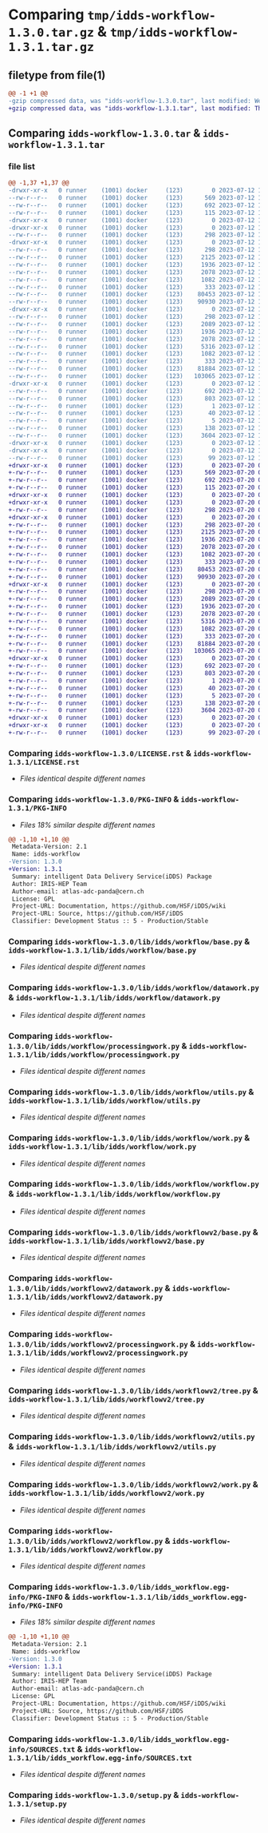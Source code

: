 # Comparing `tmp/idds-workflow-1.3.0.tar.gz` & `tmp/idds-workflow-1.3.1.tar.gz`

## filetype from file(1)

```diff
@@ -1 +1 @@
-gzip compressed data, was "idds-workflow-1.3.0.tar", last modified: Wed Jul 12 16:01:39 2023, max compression
+gzip compressed data, was "idds-workflow-1.3.1.tar", last modified: Thu Jul 20 07:28:48 2023, max compression
```

## Comparing `idds-workflow-1.3.0.tar` & `idds-workflow-1.3.1.tar`

### file list

```diff
@@ -1,37 +1,37 @@
-drwxr-xr-x   0 runner    (1001) docker     (123)        0 2023-07-12 16:01:39.049986 idds-workflow-1.3.0/
--rw-r--r--   0 runner    (1001) docker     (123)      569 2023-07-12 16:01:25.000000 idds-workflow-1.3.0/LICENSE.rst
--rw-r--r--   0 runner    (1001) docker     (123)      692 2023-07-12 16:01:39.049986 idds-workflow-1.3.0/PKG-INFO
--rw-r--r--   0 runner    (1001) docker     (123)      115 2023-07-12 16:01:25.000000 idds-workflow-1.3.0/README.md
-drwxr-xr-x   0 runner    (1001) docker     (123)        0 2023-07-12 16:01:39.045985 idds-workflow-1.3.0/lib/
-drwxr-xr-x   0 runner    (1001) docker     (123)        0 2023-07-12 16:01:39.045985 idds-workflow-1.3.0/lib/idds/
--rw-r--r--   0 runner    (1001) docker     (123)      298 2023-07-12 16:01:25.000000 idds-workflow-1.3.0/lib/idds/__init__.py
-drwxr-xr-x   0 runner    (1001) docker     (123)        0 2023-07-12 16:01:39.049986 idds-workflow-1.3.0/lib/idds/workflow/
--rw-r--r--   0 runner    (1001) docker     (123)      298 2023-07-12 16:01:25.000000 idds-workflow-1.3.0/lib/idds/workflow/__init__.py
--rw-r--r--   0 runner    (1001) docker     (123)     2125 2023-07-12 16:01:25.000000 idds-workflow-1.3.0/lib/idds/workflow/base.py
--rw-r--r--   0 runner    (1001) docker     (123)     1936 2023-07-12 16:01:25.000000 idds-workflow-1.3.0/lib/idds/workflow/datawork.py
--rw-r--r--   0 runner    (1001) docker     (123)     2078 2023-07-12 16:01:25.000000 idds-workflow-1.3.0/lib/idds/workflow/processingwork.py
--rw-r--r--   0 runner    (1001) docker     (123)     1082 2023-07-12 16:01:25.000000 idds-workflow-1.3.0/lib/idds/workflow/utils.py
--rw-r--r--   0 runner    (1001) docker     (123)      333 2023-07-12 16:01:34.000000 idds-workflow-1.3.0/lib/idds/workflow/version.py
--rw-r--r--   0 runner    (1001) docker     (123)    80453 2023-07-12 16:01:25.000000 idds-workflow-1.3.0/lib/idds/workflow/work.py
--rw-r--r--   0 runner    (1001) docker     (123)    90930 2023-07-12 16:01:25.000000 idds-workflow-1.3.0/lib/idds/workflow/workflow.py
-drwxr-xr-x   0 runner    (1001) docker     (123)        0 2023-07-12 16:01:39.049986 idds-workflow-1.3.0/lib/idds/workflowv2/
--rw-r--r--   0 runner    (1001) docker     (123)      298 2023-07-12 16:01:25.000000 idds-workflow-1.3.0/lib/idds/workflowv2/__init__.py
--rw-r--r--   0 runner    (1001) docker     (123)     2089 2023-07-12 16:01:25.000000 idds-workflow-1.3.0/lib/idds/workflowv2/base.py
--rw-r--r--   0 runner    (1001) docker     (123)     1936 2023-07-12 16:01:25.000000 idds-workflow-1.3.0/lib/idds/workflowv2/datawork.py
--rw-r--r--   0 runner    (1001) docker     (123)     2078 2023-07-12 16:01:25.000000 idds-workflow-1.3.0/lib/idds/workflowv2/processingwork.py
--rw-r--r--   0 runner    (1001) docker     (123)     5316 2023-07-12 16:01:25.000000 idds-workflow-1.3.0/lib/idds/workflowv2/tree.py
--rw-r--r--   0 runner    (1001) docker     (123)     1082 2023-07-12 16:01:25.000000 idds-workflow-1.3.0/lib/idds/workflowv2/utils.py
--rw-r--r--   0 runner    (1001) docker     (123)      333 2023-07-12 16:01:25.000000 idds-workflow-1.3.0/lib/idds/workflowv2/version.py
--rw-r--r--   0 runner    (1001) docker     (123)    81884 2023-07-12 16:01:25.000000 idds-workflow-1.3.0/lib/idds/workflowv2/work.py
--rw-r--r--   0 runner    (1001) docker     (123)   103065 2023-07-12 16:01:25.000000 idds-workflow-1.3.0/lib/idds/workflowv2/workflow.py
-drwxr-xr-x   0 runner    (1001) docker     (123)        0 2023-07-12 16:01:39.049986 idds-workflow-1.3.0/lib/idds_workflow.egg-info/
--rw-r--r--   0 runner    (1001) docker     (123)      692 2023-07-12 16:01:39.000000 idds-workflow-1.3.0/lib/idds_workflow.egg-info/PKG-INFO
--rw-r--r--   0 runner    (1001) docker     (123)      803 2023-07-12 16:01:39.000000 idds-workflow-1.3.0/lib/idds_workflow.egg-info/SOURCES.txt
--rw-r--r--   0 runner    (1001) docker     (123)        1 2023-07-12 16:01:39.000000 idds-workflow-1.3.0/lib/idds_workflow.egg-info/dependency_links.txt
--rw-r--r--   0 runner    (1001) docker     (123)       40 2023-07-12 16:01:39.000000 idds-workflow-1.3.0/lib/idds_workflow.egg-info/requires.txt
--rw-r--r--   0 runner    (1001) docker     (123)        5 2023-07-12 16:01:39.000000 idds-workflow-1.3.0/lib/idds_workflow.egg-info/top_level.txt
--rw-r--r--   0 runner    (1001) docker     (123)      138 2023-07-12 16:01:39.049986 idds-workflow-1.3.0/setup.cfg
--rw-r--r--   0 runner    (1001) docker     (123)     3604 2023-07-12 16:01:25.000000 idds-workflow-1.3.0/setup.py
-drwxr-xr-x   0 runner    (1001) docker     (123)        0 2023-07-12 16:01:39.045985 idds-workflow-1.3.0/tools/
-drwxr-xr-x   0 runner    (1001) docker     (123)        0 2023-07-12 16:01:39.049986 idds-workflow-1.3.0/tools/env/
--rw-r--r--   0 runner    (1001) docker     (123)       99 2023-07-12 16:01:34.000000 idds-workflow-1.3.0/tools/env/environment.yml
+drwxr-xr-x   0 runner    (1001) docker     (123)        0 2023-07-20 07:28:48.546097 idds-workflow-1.3.1/
+-rw-r--r--   0 runner    (1001) docker     (123)      569 2023-07-20 07:28:36.000000 idds-workflow-1.3.1/LICENSE.rst
+-rw-r--r--   0 runner    (1001) docker     (123)      692 2023-07-20 07:28:48.546097 idds-workflow-1.3.1/PKG-INFO
+-rw-r--r--   0 runner    (1001) docker     (123)      115 2023-07-20 07:28:36.000000 idds-workflow-1.3.1/README.md
+drwxr-xr-x   0 runner    (1001) docker     (123)        0 2023-07-20 07:28:48.542097 idds-workflow-1.3.1/lib/
+drwxr-xr-x   0 runner    (1001) docker     (123)        0 2023-07-20 07:28:48.542097 idds-workflow-1.3.1/lib/idds/
+-rw-r--r--   0 runner    (1001) docker     (123)      298 2023-07-20 07:28:36.000000 idds-workflow-1.3.1/lib/idds/__init__.py
+drwxr-xr-x   0 runner    (1001) docker     (123)        0 2023-07-20 07:28:48.542097 idds-workflow-1.3.1/lib/idds/workflow/
+-rw-r--r--   0 runner    (1001) docker     (123)      298 2023-07-20 07:28:36.000000 idds-workflow-1.3.1/lib/idds/workflow/__init__.py
+-rw-r--r--   0 runner    (1001) docker     (123)     2125 2023-07-20 07:28:36.000000 idds-workflow-1.3.1/lib/idds/workflow/base.py
+-rw-r--r--   0 runner    (1001) docker     (123)     1936 2023-07-20 07:28:36.000000 idds-workflow-1.3.1/lib/idds/workflow/datawork.py
+-rw-r--r--   0 runner    (1001) docker     (123)     2078 2023-07-20 07:28:36.000000 idds-workflow-1.3.1/lib/idds/workflow/processingwork.py
+-rw-r--r--   0 runner    (1001) docker     (123)     1082 2023-07-20 07:28:36.000000 idds-workflow-1.3.1/lib/idds/workflow/utils.py
+-rw-r--r--   0 runner    (1001) docker     (123)      333 2023-07-20 07:28:43.000000 idds-workflow-1.3.1/lib/idds/workflow/version.py
+-rw-r--r--   0 runner    (1001) docker     (123)    80453 2023-07-20 07:28:36.000000 idds-workflow-1.3.1/lib/idds/workflow/work.py
+-rw-r--r--   0 runner    (1001) docker     (123)    90930 2023-07-20 07:28:36.000000 idds-workflow-1.3.1/lib/idds/workflow/workflow.py
+drwxr-xr-x   0 runner    (1001) docker     (123)        0 2023-07-20 07:28:48.546097 idds-workflow-1.3.1/lib/idds/workflowv2/
+-rw-r--r--   0 runner    (1001) docker     (123)      298 2023-07-20 07:28:36.000000 idds-workflow-1.3.1/lib/idds/workflowv2/__init__.py
+-rw-r--r--   0 runner    (1001) docker     (123)     2089 2023-07-20 07:28:36.000000 idds-workflow-1.3.1/lib/idds/workflowv2/base.py
+-rw-r--r--   0 runner    (1001) docker     (123)     1936 2023-07-20 07:28:36.000000 idds-workflow-1.3.1/lib/idds/workflowv2/datawork.py
+-rw-r--r--   0 runner    (1001) docker     (123)     2078 2023-07-20 07:28:36.000000 idds-workflow-1.3.1/lib/idds/workflowv2/processingwork.py
+-rw-r--r--   0 runner    (1001) docker     (123)     5316 2023-07-20 07:28:36.000000 idds-workflow-1.3.1/lib/idds/workflowv2/tree.py
+-rw-r--r--   0 runner    (1001) docker     (123)     1082 2023-07-20 07:28:36.000000 idds-workflow-1.3.1/lib/idds/workflowv2/utils.py
+-rw-r--r--   0 runner    (1001) docker     (123)      333 2023-07-20 07:28:36.000000 idds-workflow-1.3.1/lib/idds/workflowv2/version.py
+-rw-r--r--   0 runner    (1001) docker     (123)    81884 2023-07-20 07:28:36.000000 idds-workflow-1.3.1/lib/idds/workflowv2/work.py
+-rw-r--r--   0 runner    (1001) docker     (123)   103065 2023-07-20 07:28:36.000000 idds-workflow-1.3.1/lib/idds/workflowv2/workflow.py
+drwxr-xr-x   0 runner    (1001) docker     (123)        0 2023-07-20 07:28:48.546097 idds-workflow-1.3.1/lib/idds_workflow.egg-info/
+-rw-r--r--   0 runner    (1001) docker     (123)      692 2023-07-20 07:28:48.000000 idds-workflow-1.3.1/lib/idds_workflow.egg-info/PKG-INFO
+-rw-r--r--   0 runner    (1001) docker     (123)      803 2023-07-20 07:28:48.000000 idds-workflow-1.3.1/lib/idds_workflow.egg-info/SOURCES.txt
+-rw-r--r--   0 runner    (1001) docker     (123)        1 2023-07-20 07:28:48.000000 idds-workflow-1.3.1/lib/idds_workflow.egg-info/dependency_links.txt
+-rw-r--r--   0 runner    (1001) docker     (123)       40 2023-07-20 07:28:48.000000 idds-workflow-1.3.1/lib/idds_workflow.egg-info/requires.txt
+-rw-r--r--   0 runner    (1001) docker     (123)        5 2023-07-20 07:28:48.000000 idds-workflow-1.3.1/lib/idds_workflow.egg-info/top_level.txt
+-rw-r--r--   0 runner    (1001) docker     (123)      138 2023-07-20 07:28:48.546097 idds-workflow-1.3.1/setup.cfg
+-rw-r--r--   0 runner    (1001) docker     (123)     3604 2023-07-20 07:28:36.000000 idds-workflow-1.3.1/setup.py
+drwxr-xr-x   0 runner    (1001) docker     (123)        0 2023-07-20 07:28:48.542097 idds-workflow-1.3.1/tools/
+drwxr-xr-x   0 runner    (1001) docker     (123)        0 2023-07-20 07:28:48.546097 idds-workflow-1.3.1/tools/env/
+-rw-r--r--   0 runner    (1001) docker     (123)       99 2023-07-20 07:28:43.000000 idds-workflow-1.3.1/tools/env/environment.yml
```

### Comparing `idds-workflow-1.3.0/LICENSE.rst` & `idds-workflow-1.3.1/LICENSE.rst`

 * *Files identical despite different names*

### Comparing `idds-workflow-1.3.0/PKG-INFO` & `idds-workflow-1.3.1/PKG-INFO`

 * *Files 18% similar despite different names*

```diff
@@ -1,10 +1,10 @@
 Metadata-Version: 2.1
 Name: idds-workflow
-Version: 1.3.0
+Version: 1.3.1
 Summary: intelligent Data Delivery Service(iDDS) Package
 Author: IRIS-HEP Team
 Author-email: atlas-adc-panda@cern.ch
 License: GPL
 Project-URL: Documentation, https://github.com/HSF/iDDS/wiki
 Project-URL: Source, https://github.com/HSF/iDDS
 Classifier: Development Status :: 5 - Production/Stable
```

### Comparing `idds-workflow-1.3.0/lib/idds/workflow/base.py` & `idds-workflow-1.3.1/lib/idds/workflow/base.py`

 * *Files identical despite different names*

### Comparing `idds-workflow-1.3.0/lib/idds/workflow/datawork.py` & `idds-workflow-1.3.1/lib/idds/workflow/datawork.py`

 * *Files identical despite different names*

### Comparing `idds-workflow-1.3.0/lib/idds/workflow/processingwork.py` & `idds-workflow-1.3.1/lib/idds/workflow/processingwork.py`

 * *Files identical despite different names*

### Comparing `idds-workflow-1.3.0/lib/idds/workflow/utils.py` & `idds-workflow-1.3.1/lib/idds/workflow/utils.py`

 * *Files identical despite different names*

### Comparing `idds-workflow-1.3.0/lib/idds/workflow/work.py` & `idds-workflow-1.3.1/lib/idds/workflow/work.py`

 * *Files identical despite different names*

### Comparing `idds-workflow-1.3.0/lib/idds/workflow/workflow.py` & `idds-workflow-1.3.1/lib/idds/workflow/workflow.py`

 * *Files identical despite different names*

### Comparing `idds-workflow-1.3.0/lib/idds/workflowv2/base.py` & `idds-workflow-1.3.1/lib/idds/workflowv2/base.py`

 * *Files identical despite different names*

### Comparing `idds-workflow-1.3.0/lib/idds/workflowv2/datawork.py` & `idds-workflow-1.3.1/lib/idds/workflowv2/datawork.py`

 * *Files identical despite different names*

### Comparing `idds-workflow-1.3.0/lib/idds/workflowv2/processingwork.py` & `idds-workflow-1.3.1/lib/idds/workflowv2/processingwork.py`

 * *Files identical despite different names*

### Comparing `idds-workflow-1.3.0/lib/idds/workflowv2/tree.py` & `idds-workflow-1.3.1/lib/idds/workflowv2/tree.py`

 * *Files identical despite different names*

### Comparing `idds-workflow-1.3.0/lib/idds/workflowv2/utils.py` & `idds-workflow-1.3.1/lib/idds/workflowv2/utils.py`

 * *Files identical despite different names*

### Comparing `idds-workflow-1.3.0/lib/idds/workflowv2/work.py` & `idds-workflow-1.3.1/lib/idds/workflowv2/work.py`

 * *Files identical despite different names*

### Comparing `idds-workflow-1.3.0/lib/idds/workflowv2/workflow.py` & `idds-workflow-1.3.1/lib/idds/workflowv2/workflow.py`

 * *Files identical despite different names*

### Comparing `idds-workflow-1.3.0/lib/idds_workflow.egg-info/PKG-INFO` & `idds-workflow-1.3.1/lib/idds_workflow.egg-info/PKG-INFO`

 * *Files 18% similar despite different names*

```diff
@@ -1,10 +1,10 @@
 Metadata-Version: 2.1
 Name: idds-workflow
-Version: 1.3.0
+Version: 1.3.1
 Summary: intelligent Data Delivery Service(iDDS) Package
 Author: IRIS-HEP Team
 Author-email: atlas-adc-panda@cern.ch
 License: GPL
 Project-URL: Documentation, https://github.com/HSF/iDDS/wiki
 Project-URL: Source, https://github.com/HSF/iDDS
 Classifier: Development Status :: 5 - Production/Stable
```

### Comparing `idds-workflow-1.3.0/lib/idds_workflow.egg-info/SOURCES.txt` & `idds-workflow-1.3.1/lib/idds_workflow.egg-info/SOURCES.txt`

 * *Files identical despite different names*

### Comparing `idds-workflow-1.3.0/setup.py` & `idds-workflow-1.3.1/setup.py`

 * *Files identical despite different names*

